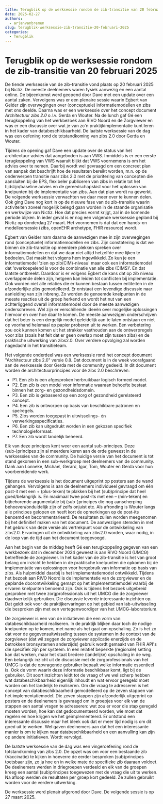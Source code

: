 ```yaml
---
title: Terugblik op de werksessie rondom de zib-transitie van 20 februari 2025
date: 2025-02-27
authors:
  - arjanvanbremen
slug: terugblik-werksessie-zib-transitie-20-februari-2025
categories:
  - Terugblik
---
```


# Terugblik op de werksessie rondom de zib-transitie van 20 februari 2025

De tiende werksessie van de zib-transitie vond plaats op 20 februari 2025 bij Nictiz. De meeste deelnemers waren fysiek
aanwezig en een aantal online. De bijeenkomst werd geopend door Dave met een update over een aantal zaken. Vervolgens
was er een plenaire sessie waarin Egbert van Gelder zijn overwegingen over (conceptuele) informatiemodellen en zibs met
ons deelde. Daarna was er een werksessie over het concept document *Architectuur zibs 2.0* o.l.v. Gerda en Wouter. Na de
lunch gaf Gé een terugkoppeling van het werkbezoek aan RIVO Noord en de Zorgviewer en was er een discussie over wat je
van zo'n praktijkimplementatie kunt leren in het kader van databeschikbaarheid. De laatste werksessie van de dag was een
oefening rond de totstandkoming van zibs 2.0 door Gerda en Wouter.

<!-- more -->

Tijdens de opening gaf Dave een update over de status van het architectuur-advies dat aangeboden is aan VWS. Inmiddels
is er een eerste terugkoppeling van VWS waaruit blijkt dat VWS voornemens is om het advies over te nemen. Daarbij wordt
wel gevraagd om een concreet plan van aanpak dat beschrijft hoe de resultaten bereikt worden, m.n. op de onderwerpen
transitie naar zibs 2.0 met de prioritering van concepten die aansluiten bij de EPS, flexibeler publiceren van zibs in
relatie tot het tijdslijn/baseline advies en de gereedschapskist voor het oplossen van knelpunten bij de implementatie
van zibs. Aan dat plan wordt nu gewerkt. De volgende werksessie verwachten we daar meer over te kunnen delen. Ook ging
Dave nog kort in op de nieuwe fase van de zib-transitie waarin activiteiten zoveel mogelijk belegd gaan worden in de
staande organisatie en werkwijze van Nictiz. Hoe dat precies vormt krijgt, zal in de komende periode blijken. In ieder
geval is er nog een volgende werksessie gepland bij Nictiz op donderdag 27 maart. Het voornemen is dat dat een hands-on
modelleersessie (zibs, openEHR archetype, FHIR resource) wordt.

Egbert van Gelder nam daarna de aanwezigen mee in zijn overwegingen rond (conceptuele) informatiemodellen en zibs. Zijn
constatering is dat we binnen de zib-transitie op meerdere plekken spreken over informatiemodellen en dat we daar niet
altijd hetzelfde mee lijken te bedoelen. Dat maakt het volgens hem ingewikkeld. Zo kun je een informatiemodel 'zien op
zib(CIM)-niveau' maar ook een informatiemodel dat 'overkoepelend is voor de combinatie van alle zibs (CIMS)'. En dat
laatste ontbreekt. Daardoor is er volgens Egbert de kans dat op zib niveau overlappende delen zijn, hetgeen kan leiden
tot conflicten bij implementatie. Ook worden niet alle relaties die er kunnen bestaan tussen entiteiten in de
afzonderlijke zibs gemodelleerd. Er ontstaat een levendige discussie naar aanleiding van zijn inbreng. Zo worden de
genoemde knelpunten in de meeste reacties uit de groep herkend en wordt het nut van een achterliggend overall
informatiemodel door de meeste aanwezigen onderschreven. Wel zijn er verschillende ideeën over mogelijke oplossingen
hiervoor en over hoe daar te komen. De meeste aanwezigen onderschrijven dat het beter is een dergelijk model geleidelijk
aan te laten ontstaan en niet op voorhand helemaal op papier proberen uit te werken. Een verbetering zou ook kunnen
komen uit het strakker vasthouden aan de ontwerpregels voor zibs (zoals het feit dat er geen overlap moet zijn tussen
zibs) en de praktische uitwerking van zibs2.0. Over verdere opvolging zal worden nagedacht in het transitieteam.

Het volgende onderdeel was een werksessie rond het concept document "Architectuur zibs 2.0" versie 0.8. Dat document is
in de week voorafgaand aan de werksessie door Gerda met de community gedeeld. In dit document worden de
architectuurprincipes voor de zibs 2.0 beschreven:

- P1. Een zib is een afgesproken herbruikbaar logisch formeel model.
- P2. Een zib is een model voor informatie waaraan behoefte bestaat binnen het zorg- en gezondheidsdomein.
- P3. Een zib is gebaseerd op een zorg of gezondheid gerelateerd concept.
- P4. Een zib is ontworpen op basis van beschikbare patronen en spelregels.
- P5. Zibs worden toegepast in uitwisselings- én verwerkingsspecificaties.
- P6. Een zib kan uitgedrukt worden in een gekozen specifiek technologieformaat.
- P7. Een zib wordt landelijk beheerd.

Elk van deze principes kent weer een aantal sub-principes. Deze (sub-)principes zijn al meerdere keren aan de orde
geweest in de werksessies van de community. De huidige versie van het document is tot stand gekomen in een sub-werkgroep
met deelnemers van de community. Dank aan Lonneke, Michael, Gerard, Igor, Tom, Wouter en Gerda voor hun voorbereidende
werk.

Tijdens de werksessie is het document uitgeprint op posters aan de wand gehangen. Vervolgens is aan de deelnemers
individueel gevraagd om één post-it met een + (plus-teken) te plakken bij het (sub)principe dat heel goed/belangrijk is.
En maximaal twee post-its met een – (min-teken) en bijbehorende argumentatie bij (sub-)principes die nog aanscherping
behoeven/onduidelijk zijn of zelfs onjuist etc. Als afronding is Wouter langs alle principes gelopen en heeft kort de
opmerkingen op de post-its benoemd en becommentarieerd. De resultaten zullen worden meegenomen bij het definitief maken
van het document. De aanwezigen stemden in met het gebruik van deze versie als vertrekpunt voor de ontwikkeling van
zibs2.0. Ervaringen uit de ontwikkeling van zibs2.0 worden, waar nodig, in de loop van de tijd aan het document
toegevoegd.

Aan het begin van de middag heeft Gé een terugkoppeling gegeven van een werkbezoek dat in december 2024 geweest is aan
RIVO Noord (UMCG) betreffende de zorgviewer. In het kader van de zib-transitie is het van groot belang om inzicht te
hebben in de praktische knelpunten die opkomen bij de implementatie van oplossingen voor hergebruik van informatie op
basis van zibs. Als hulpmiddel daarbij is het implementatiemodel ontwikkeld. Tijdens het bezoek aan RIVO Noord is de
implementatie van de zorgviewer en de geplande doorontwikkeling gemapt op het implementatiemodel waarbij de ervaren
knelpunten benoemd zijn. Ook is tijdens het bezoek uitgebreid gesproken met twee zorgprofessionals uit het UMCG die de
zorgviewer daadwerkelijk gebruiken. Die discussie leverde interessante inzichten op. Dat geldt ook voor de
praktijkervaringen op het gebied van lab-uitwisseling die besproken zijn met een vertegenwoordiger van het
UMCG-laboratorium.

De zorgviewer is een van de initiatieven die een vorm van databeschikbaarheid realiseren. In de praktijk blijken daar
toch de nodige knelpunten op te komen, met name als het gaat om opschaling. Zo is het zo dat voor de
gegevensuitwisseling tussen de systemen in de context van de zorgviewer (dat wil zeggen de zorgviewer applicatie
enerzijds en de betrokken bronsystemen anderzijds) gebruik wordt gemaakt van FHIR API's die specifiek zijn per systeem.
In een relatief beperkte (regionale) setting kan dat werken, maar het staat bredere (landelijke) opschaling in de weg.
Een belangrijk inzicht uit de discussie met de zorgprofessionals van het UMCG is dat de opvragende gebruiker bepaalt
welke informatie essentieel is. Ook de vorm waarin deze informatie beschikbaar komt, ligt bij de gebruiker. Dit soort
inzichten leidt tot de vraag of we wel scherp hebben wat databeschikbaarheid eigenlijk inhoudt en wat ervoor geregeld
moet worden om het landelijk te realiseren. Om die vraag te adresseren is het concept van databeschikbaarheid
gemodelleerd op de zeven stappen van het implementatiemodel. Die zeven stappen zijn afzonderlijk uitgeprint op posters
en de deelnemers is gevraagd om in groepjes voor elk van de stappen een aantal vragen te adresseren: wat zou er voor die
stap geregeld moeten worden, hoe kan dat gedocumenteerd worden, wie moet dat regelen en hoe krijgen we het
geïmplementeerd. Er ontstond een interessante discussie maar het bleek ook dat er meer tijd nodig is om dit goed uit te
werken. Wel gaven deelnemers aan dat het een interessante manier is om te kijken naar databeschikbaarheid en een
aanvulling kan zijn op andere initiatieven. Wordt vervolgd.

De laatste werksessie van de dag was een vingeroefening rond de totstandkoming van zibs 2.0. De opzet was om voor een
bestaande zib (Vaccinatie) te kijken in hoeverre de eerder besproken (sub)principes toetsbaar zijn, zo ja hoe en in
welke mate de specifieke zib daaraan voldoet. De deelnemers werden in driegroepen verdeeld en elk van de groepen kreeg
een aantal (sub)principes toegewezen met de vraag die uit te werken. Na afloop werden de resultaten per groep kort
gedeeld. Ze zullen gebruikt worden voor de verdere uitwerking.

De werksessie werd plenair afgerond door Dave. De volgende sessie is op 27 maart 2025.